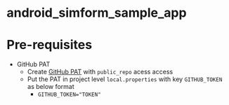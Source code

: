 # android_simform_sample_app

# Pre-requisites

* GitHub PAT
    * Create [GitHub PAT](https://docs.github.com/en/authentication/keeping-your-account-and-data-secure/creating-a-personal-access-token) with `public_repo` acess access
    * Put the PAT in project level `local.properties` with key `GITHUB_TOKEN` as below format
        * `GITHUB_TOKEN="TOKEN"`

